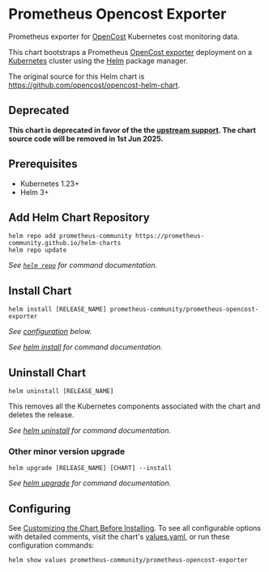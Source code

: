 # Prometheus Opencost Exporter

Prometheus exporter for [OpenCost](https://www.opencost.io) Kubernetes cost monitoring data.

This chart bootstraps a Prometheus [OpenCost exporter](https://www.opencost.io/docs/integrations/opencost-exporter) deployment on a [Kubernetes](http://kubernetes.io) cluster using the [Helm](https://helm.sh) package manager.

The original source for this Helm chart is <https://github.com/opencost/opencost-helm-chart>.

## **Deprecated**

**This chart is deprecated in favor of the the [upstream support](https://opencost.io/docs/installation/prometheus/). The chart source code will be removed in 1st Jun 2025.**

## Prerequisites

- Kubernetes 1.23+
- Helm 3+

## Add Helm Chart Repository

```console
helm repo add prometheus-community https://prometheus-community.github.io/helm-charts
helm repo update
```

_See [`helm repo`](https://helm.sh/docs/helm/helm_repo/) for command documentation._

## Install Chart

```console
helm install [RELEASE_NAME] prometheus-community/prometheus-opencost-exporter
```

_See [configuration](#configuring) below._

_See [helm install](https://helm.sh/docs/helm/helm_install/) for command documentation._

## Uninstall Chart

```console
helm uninstall [RELEASE_NAME]
```

This removes all the Kubernetes components associated with the chart and deletes the release.

_See [helm uninstall](https://helm.sh/docs/helm/helm_uninstall/) for command documentation._

### Other minor version upgrade

```console
helm upgrade [RELEASE_NAME] [CHART] --install
```

_See [helm upgrade](https://helm.sh/docs/helm/helm_upgrade/) for command documentation._

## Configuring

See [Customizing the Chart Before Installing](https://helm.sh/docs/intro/using_helm/#customizing-the-chart-before-installing). To see all configurable options with detailed comments, visit the chart's [values.yaml](./values.yaml), or run these configuration commands:

```console
helm show values prometheus-community/prometheus-opencost-exporter
```

